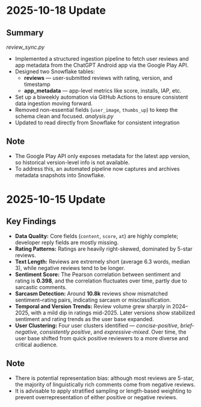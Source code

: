 # 2025-10-18 Update

## Summary
*review_sync.py*
- Implemented a structured ingestion pipeline to fetch user reviews and app metadata from the ChatGPT Android app via the Google Play API.
- Designed two Snowflake tables:
  - **reviews** — user-submitted reviews with rating, version, and timestamp  
  - **app_metadata** — app-level metrics like score, installs, IAP, etc.
- Set up a biweekly automation via GitHub Actions to ensure consistent data ingestion moving forward.
- Removed non-essential fields (`user_image`, `thumbs_up`) to keep the schema clean and focused.
*analysis.py*
- Updated to read directly from Snowflake for consistent integration

## Note
- The Google Play API only exposes metadata for the latest app version, so historical version-level info is not available. 
- To address this, an automated pipeline now captures and archives metadata snapshots into Snowflake.


# 2025-10-15 Update

## Key Findings
- **Data Quality:** Core fields (`content`, `score`, `at`) are highly complete; developer reply fields are mostly missing.  
- **Rating Patterns:** Ratings are heavily right-skewed, dominated by 5-star reviews.  
- **Text Length:** Reviews are extremely short (average 6.3 words, median 3), while negative reviews tend to be longer.  
- **Sentiment Score:** The Pearson correlation between sentiment and rating is **0.398**, and the correlation fluctuates over time, partly due to sarcastic comments.  
- **Sarcasm Detection:** Around **10.8k** reviews show mismatched sentiment–rating pairs, indicating sarcasm or misclassification.  
- **Temporal and Version Trends:** Review volume grew sharply in 2024–2025, with a mild dip in ratings mid-2025. Later versions show stabilized sentiment and rating trends as the user base expanded.  
- **User Clustering:** Four user clusters identified — *concise-positive*, *brief-negative*, *consistently positive*, and *expressive-mixed*. Over time, the user base shifted from quick positive reviewers to a more diverse and critical audience.  

## Note
- There is potential representation bias: although most reviews are 5-star, the majority of linguistically rich comments come from negative reviews.  
- It is advisable to apply stratified sampling or length-based weighting to prevent overrepresentation of either positive or negative reviews.


